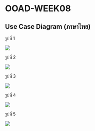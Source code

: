# OOAD-WEEK08

## Use Case Diagram (ภาษาไทย)

รูปที่ 1 

![](http://www.plantuml.com/plantuml/img/SoWkIImgAStDuIh9BCb9LKZABm5IN3cfQIKA9VaAHPdf6IKAAPb5gSabcVbvNA7UGPuX2hgwDNOA6Yv1ddxU2k6E8Qv1cYWI_W6kVb23K2MSVVo3NU4o3gbvAK2B0G00)

รูปที่ 2

![](http://www.plantuml.com/plantuml/img/SoWkIImgAStDuIh9BCb9LN1pzEFAIKqhKIZ9LoZAJCyeKKZ9B4fDBidCp-CAzGxo357GrQsnKz082GtoK_3tqyGYwEQcoUMGcfS2D1G0)

รูปที่ 3

![](http://www.plantuml.com/plantuml/img/SoWkIImgAStDuIh9BCb9LV1nz0tWoabDAr4eoLSeoapFA558oInAJIx9pC_Z2lKEyWnHqDMjiLFG20aDybFmzzF48kZcfidba9gN0ZGL0000)

รูปที่ 4

![](http://www.plantuml.com/plantuml/img/SoWkIImgAStDuIh9BCb9LGXmzUFAIKqhKIZ9LoZAJCyeKKZ9B4fDBidCp-CAzGxo357GrQsnKz081p9TDL64N88Smr552X8BKelAKq76Q78vfEQb0Eq10000)

รูปที่ 5

![](http://www.plantuml.com/plantuml/img/SoWkIImgAStDuIh9BCb9LV3p3t5LSFBtz-RAIKqhKIZ9LoZAJCyeKKZ9B4fDBidCp-CAzGxo357GrQsnKz081p9TDL64N88Smv55D4fI4uiqkHnIyrA0jW00)
